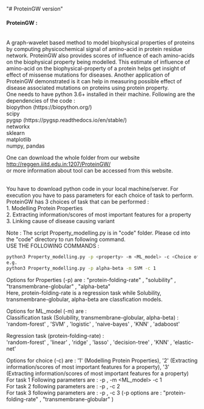 "# ProteinGW version" <br />
<h4>ProteinGW :</h4> <br />
A graph-wavelet based method to model biophysical properties of proteins by computing physicochemical signal of amino-acid in protein residue network. 
ProteinGW also provides scores of influence of each amino-acids on the biophysical property being modelled. This estimate of influence of amino-acid on 
the biophysical-property of a protein helps get insight of effect of missense mutations for diseases. Another application of ProteinGW demonstrated is it 
can help in measuring possible effect of disease associated mutations on proteins using protein property. 
<br />
One needs to have python 3.6+ installed in their machine. Following are the dependencies of the code : <br />
biopython (https://biopython.org/)<br />
scipy <br />
pygsp (https://pygsp.readthedocs.io/en/stable/) <br />
networkx <br />
sklearn <br />
matplotlib <br />
numpy, pandas <br />

One can download the whole folder from our website http://reggen.iiitd.edu.in:1207/ProteinGW/ <br>
or more information about tool can be accessed from this website.

<br />
You have to download python code in your local machine/server. For execution you have to pass parameters for each choice of task to perform. <br />
ProteinGW has 3 choices of task that can be performed : <br />
1. Modelling Protein Properties <br />
2. Extracting information/scores of most important features for a property <br />
3. Linking cause of disease causing variant <br />

Note : The script Property_modelling.py is in "code" folder. Please cd into the "code" directory to run following command. <br/>
USE THE FOLLOWING COMMANDS : <br />
```bash
python3 Property_modelling.py -p <property> -m <ML_model> -c <Choice of Task to perform>
e.g.
python3 Property_modelling.py -p alpha-beta -m SVM -c 1
```
Options for Properties (-p) are : "protein-folding-rate" , "solubility" , "transmembrane-globular" , "alpha-beta" <br />
Here, protein-folding-rate is a regression task while Solubility, transmembrane-globular, alpha-beta are classfication models. <br />

Options for ML_model (-m) are :  <br />
Classification task (Solubility, transmembrane-globular, alpha-beta) :  <br />
'random-forest' , 'SVM' , 'logistic' , 'naive-bayes' , 'KNN' , 'adaboost' <br />

Regression task (protein-folding-rate) :  <br />
'random-forest' , 'linear' , 'ridge' , 'lasso' , 'decision-tree' , 'KNN' , 'elastic-net' <br />

Options for choice (-c) are : '1' (Modelling Protein Properties), '2' (Extracting information/scores of most important features for a property), '3' (Extracting information/scores of most important features for a property)<br />
For task 1 Following parameters are : -p <property> , -m <ML_model> -c 1  <br />
For task 2 following parameters are : -p <property> , -c 2 <br />
For task 3 following parameters are : -p <property> , -c 3 (-p options are : "protein-folding-rate" , "transmembrane-globular" )  <br />

